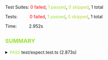 
Test Suites: <font color=red>0 failed</font>, <font color='#96E22E'>1 passed</font>, <font color='#B2D62E'>0 skipped</font>, 1 total

Tests:&nbsp;&nbsp;&nbsp;&nbsp;&nbsp;&nbsp;&nbsp;&nbsp;&nbsp;&nbsp;<font color=red>0 failed</font>, <font color='#96E22E'>1 passed</font>, <font color='#B2D62E'>0 skipped</font>, 1 total

Time:&nbsp;&nbsp;&nbsp;&nbsp;&nbsp;&nbsp;&nbsp;&nbsp;&nbsp;&nbsp;2.952s


## <font color='#96E22E' size="4">SUMMARY</font>
<details>
<summary><font color='#96E22E' size="2">PASS</font> test/expect.test.ts (2.873s)</summary>
&nbsp;&nbsp;&nbsp;&nbsp;&nbsp;&nbsp;&nbsp;&nbsp;<font color='#96E22E' size="3">√</font>&nbsp;&nbsp;empty (0.001s)</br>
</details>
